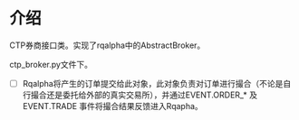 # 介绍

CTP券商接口类。实现了rqalpha中的AbstractBroker。

ctp\_broker.py文件下。

* [ ] Rqalpha将产生的订单提交给此对象，此对象负责对订单进行撮合（不论是自行撮合还是委托给外部的真实交易所），并通过EVENT.ORDER\_\* 及 EVENT.TRADE 事件将撮合结果反馈进入Rqapha。

